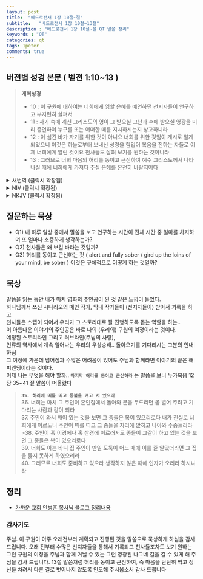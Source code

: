 ```yaml
---
layout: post
title:  "베드로전서 1장 10절~절"
subtitle:   "베드로전서 1장 10절~13절"
description : "베드로전서 1장 10절~절 QT 말씀 정리"
keywords : "QT"
categories: qt
tags: 1peter
comments: true
---
```


## 버전별 성경 본문 ( 벧전 1:10~13 )
> **개혁성경**
> 
>* 10 : 이 구원에 대하여는 너희에게 임할 은혜를 예언하던 선지자들이 연구하고 부지런히 살펴서
>* 11 : 자기 속에 계신 그리스도의 영이 그 받으실 고난과 후에 받으실 영광을 미리 증언하여 누구를 또는 어떠한 때를 지시하시는지 상고하니라
>* 12 : 이 섬긴 바가 자기를 위한 것이 아니요 너희를 위한 것임이 계시로 알게 되었으니 이것은 하늘로부터 보내신 성령을 힘입어 복음을 전하는 자들로 이제 너희에게 알린 것이요 천사들도 살펴 보기를 원하는 것이니라
>* 13 : 그러므로 너희 마음의 허리를 동이고 근신하여 예수 그리스도께서 나타나실 때에 너희에게 가져다 주실 은혜를 온전히 바랄지어다

<details>
<summary> 새번역 (클릭시 확장됨)</summary>
<div markdown="1">

>* 10 : 예언자들은 이 구원을 자세히 살피고 연구하였습니다. 그들은 여러분이 받을 은혜를 예언하였습니다.
>* 11 : 누구에게 또는 어느 때에 이런 일이 일어날 것인지를 그들이 연구할 때에, 그들 안에 계신 그리스도의 영이 그리스도에게 닥칠 고난과 그 뒤에 올 영광을 미리 증언하여 드러내 주셨습니다.
>* 12 : 예언자들은 자기들이 섬긴 그 일들이, 자기들을 위한 것이 아니라 여러분을 위한 것임을 계시로 알게 되었습니다. 그 일들은 하늘로부터 보내주신 성령을 힘입어서 여러분에게 복음을 전한 사람들이 이제 여러분에게 선포한 것입니다. 그 일들은 천사들도 보고 싶어하는 것입니다.
>* 13 : 그러므로 여러분은 마음을 단단히 먹고 정신을 차려서, 예수 그리스도께서 나타나실 때에 여러분이 받을 은혜를 끝까지 바라고 있으십시오.
</div>
</details>

<details>
<summary> NIV (클릭시 확장됨)</summary>
<div markdown="1">

>* 10 : Concerning this salvation, the prophets, who spoke of the grace that was to come to you, searched intently and with the greatest care,
>* 11 : trying to find out the time and circumstances to which the Spirit of Christ in them was pointing when he predicted the sufferings of the Messiah and the glories that would follow. 
>* 12 : It was revealed to them that they were not serving themselves but you, when they spoke of the things that have now been told you by those who have preached the gospel to you by the Holy Spirit sent from heaven. Even angels long to look into these things.
>* 13 : Therefore, with minds that are alert and fully sober, set your hope on the grace to be brought to you when Jesus Christ is revealed at his coming. 
</div>
</details>

<details>
<summary> NKJV (클릭시 확장됨)</summary>
<div markdown="1">

>* 10 : Of this salvation the prophets have inquired and searched carefully, who prophesied of the grace that would come to you,
>* 11 : searching what, or what manner of time, the Spirit of Christ who was in them was indicating when He testified beforehand the sufferings of Christ and the glories that would follow.
>* 12 : To them it was revealed that, not to themselves, but to us they were ministering the things which now have been reported to you through those who have preached the gospel to you by the Holy Spirit sent from heaven—things which angels desire to look into.
>* 13 : Therefore gird up the loins of your mind, be sober, and rest your hope fully upon the grace that is to be brought to you at the revelation of Jesus Christ;
</div>
</details>

## 질문하는 묵상

* Q1) 내 하루 일상 중에서 말씀을 보고 연구하는 시간이 전체 시간 중 얼마를 차지하며 또 얼마나 소중하게 생각하는가?
* Q2) 천사들은 왜 보길 바라는 것일까?
* Q3) 허리를 동이고 근신하는 것 ( alert and fully sober / gird up the loins of your mind, be sober ) 이것은 구체적으로 어떻게 하는 것일까?

## 묵상

말씀을 읽는 동안 내가 마치 영화의 주인공이 된 것 같은 느낌이 들었다.  
하나님께서 쓰신 시나리오의 메인 작가, 막내 작가들이 (선지자들이) 받아서 기록을 하고  
천사들은 스텝이 되어서 우리가 그 스토리대로 잘 진행하도록 돕는 역할을 하는..   
이 아름다운 이야기의 주인공은 바로 나의 (우리의) 구원의 여정이라는 것이다.  
예정된 스토리라인 그리고 러브라인(주님의 사랑),  
인류의 역사에서 계속 일어나는 우리의 우상숭배.. 돌아오기를 기다리시는 그분의 인내하심   
그 여정에 가운데 넘어짐과 수많은 어려움이 있어도 주님과 함께라면 이야기의 끝은 해피엔딩이라는 것이다.  
이제 나는 무엇을 해야 할까.. `마지막 허리를 동이고 근신하라` 는 말씀을 보니 누가복음 12장 35~41 절 말씀이 떠올랐다

>**`35. 허리에 띠를 띠고 등불을 켜고 서 있으라`**  
>36. 너희는 마치 그 주인이 혼인집에서 돌아와 문을 두드리면 곧 열어 주려고 기다리는 사람과 같이 되라   
>37. 주인이 와서 깨어 있는 것을 보면 그 종들은 복이 있으리로다 내가 진실로 너희에게 이르노니 주인이 띠를 띠고 그 종들을 자리에 앉히고 나아와 수종들리라 >38. 주인이 혹 이경에나 혹 삼경에 이르러서도 종들이 그같이 하고 있는 것을 보면 그 종들은 복이 있으리로다  
>39. 너희도 아는 바니 집 주인이 만일 도둑이 어느 때에 이를 줄 알았더라면 그 집을 뚫지 못하게 하였으리라  
>40. 그러므로 너희도 준비하고 있으라 생각하지 않은 때에 인자가 오리라 하시니라  
## 정리
* [가까운 교회 안병훈 목사님 블로그 정리내용](https://blog.naver.com/tolerance2018/221419248742)

### 감사기도

주님. 이 구원이 아주 오래전부터 계획되고 진행된 것을 말씀으로 묵상하게 하심을 감사 드립니다. 
오래 전부터 수많은 선지자들을 통해서 기록되고 천사들조차도 보기 원하는 그런 구원의 여정을 주님과 함께 거닐 수 있는 그런 영광된 나그네 길을 갈 수 있게 해 주심을 감사 드립니다.
13절 말씀처럼 허리를 동이고 근신하여, 즉 마음을 단단히 먹고 정신을 차려서 다른 길로 벗어나지 않도록 인도해 주시옵소서 
감사 드립니다
